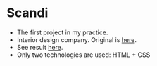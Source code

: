 # Scandi
- The first project in my practice.
- Interior design company. Original is [here](https://www.figma.com/file/wSLXGCASPbPRycYoA0nGoQ/%D0%9C%D0%B0%D1%80%D0%B0%D1%84%D0%BE%D0%BD-5.0-(Copy)). 
- See result [here](https://starodubs.github.io/Scandi/). 
- Only two technologies are used: HTML + CSS

